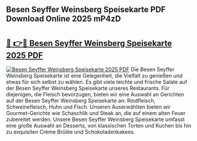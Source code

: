 ## Besen Seyffer Weinsberg Speisekarte PDF Download Online 2025 mP4zD

# <h2><a href="http://gc7kcen.nevu.top/?p=Besen+Seyffer+Weinsberg+Speisekarte">🔗 👉🔴 Besen Seyffer Weinsberg Speisekarte 2025 PDF</a></h2>

[![Besen Seyffer Weinsberg Speisekarte 2025 PDF](https://i.imgur.com/dBaPXMq.png)](http://gc7kcen.nevu.top/?p=Besen+Seyffer+Weinsberg+Speisekarte)
Die Besen Seyffer Weinsberg Speisekarte ist eine Gelegenheit, die Vielfalt zu genießen und etwas für sich selbst zu wählen. Es gibt viele leichte und frische Salate auf der Besen Seyffer Weinsberg Speisekarte unseres Restaurants. Für diejenigen, die Fleisch bevorzugen, bieten wir eine Auswahl an Gerichten auf der Besen Seyffer Weinsberg Speisekarte an: Rindfleisch, Schweinefleisch, Huhn und Fisch. Unseren Auserwählten bieten wir Gourmet-Gerichte wie Schaschlik und Steak an, die auf einem alten Feuer zubereitet werden. Unsere Besen Seyffer Weinsberg Speisekarte umfasst eine große Auswahl an Desserts, von klassischen Torten und Kuchen bis hin zu exquisiten Crème Brûlée und Schokoladenkakees.
